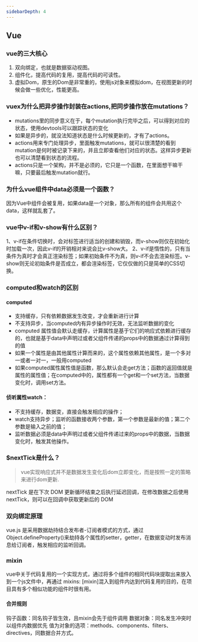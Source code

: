 ```yaml
---
sidebarDepth: 4
---
```

## Vue

### vue的三大核心
1. 双向绑定，也就是数据驱动视图。
2. 组件化，提高代码的复用，提高代码的可读性。
3. 虚拟Dom，原生的Dom是非常重的，使用js对象来模拟dom，在视图更新的时候会做一些优化，性能更高。

### vuex为什么把异步操作封装在actions,把同步操作放在mutations？
- mutations里的同步意义在于，每个mutation执行完毕之后，可以得到对应的状态，使用devtools可以跟踪状态的变化
- 如果是异步的，就没法知道状态是什么时候更新的，才有了actions。
- actions用来专门处理异步，里面触发mutations，就可以很清楚的看到mutation是何时被记录下来的，并且立即查看他们对应的状态。这样异步更新也可以清楚看到状态的流程。
- actions只是一个架构，并不是必须的，它只是一个函数，在里面想干嘛干嘛，只要最后触发mutation就行。

### 为什么vue组件中data必须是一个函数？
因为Vue中组件会被复用，如果data是一个对象，那么所有的组件会共用这个data，这样就乱套了。

### vue中v-if和v-show有什么区别？
1、v-if在条件切换时，会对标签进行适当的创建和销毁，而v-show则仅在初始化时加载一次，因此v-if的开销相对来说会比v-show大。
2、v-if是惰性的，只有当条件为真时才会真正渲染标签；如果初始条件不为真，则v-if不会去渲染标签。v-show则无论初始条件是否成立，都会渲染标签，它仅仅做的只是简单的CSS切换。

### computed和watch的区别

#### computed
- 支持缓存，只有依赖数据发生改变，才会重新进行计算
- 不支持异步，当computed内有异步操作时无效，无法监听数据的变化
- computed 属性值会默认走缓存，计算属性是基于它们的响应式依赖进行缓存的，也就是基于data中声明过或者父组件传递的props中的数据通过计算得到的值
- 如果一个属性是由其他属性计算而来的，这个属性依赖其他属性，是一个多对一或者一对一，一般用computed
- 如果computed属性属性值是函数，那么默认会走get方法；函数的返回值就是属性的属性值；在computed中的，属性都有一个get和一个set方法，当数据变化时，调用set方法。
#### 侦听属性watch：
- 不支持缓存，数据变，直接会触发相应的操作；
- watch支持异步；监听的函数接收两个参数，第一个参数是最新的值；第二个参数是输入之前的值；
- 监听数据必须是data中声明过或者父组件传递过来的props中的数据，当数据变化时，触发其他操作。

### $nextTick是什么？
> vue实现响应式并不是数据发生变化后dom立即变化，而是按照一定的策略来进行dom更新.     
    
nextTick 是在下次 DOM 更新循环结束之后执行延迟回调，在修改数据之后使用nextTick，则可以在回调中获取更新后的 DOM


### 双向绑定原理
vue.js 是采用数据劫持结合发布者-订阅者模式的方式，通过Object.defineProperty()来劫持各个属性的setter，getter，在数据变动时发布消息给订阅者，触发相应的监听回调。


### mixin
vue中关于代码复用的一个实现方式，通过将多个组件的相同代码块提取出来放入到一个js文件中，再通过 mixins: [mixin]混入到组件内达到代码复用的目的，在项目具有多个相似功能的组件时很有用。

#### 合并规则
钩子函数：同名钩子皆生效，且mixin会先于组件调用
数据对象：同名发生冲突时以组件内数据优先
值为对象的选项：methods、components、filters、directives，同数据合并方式。